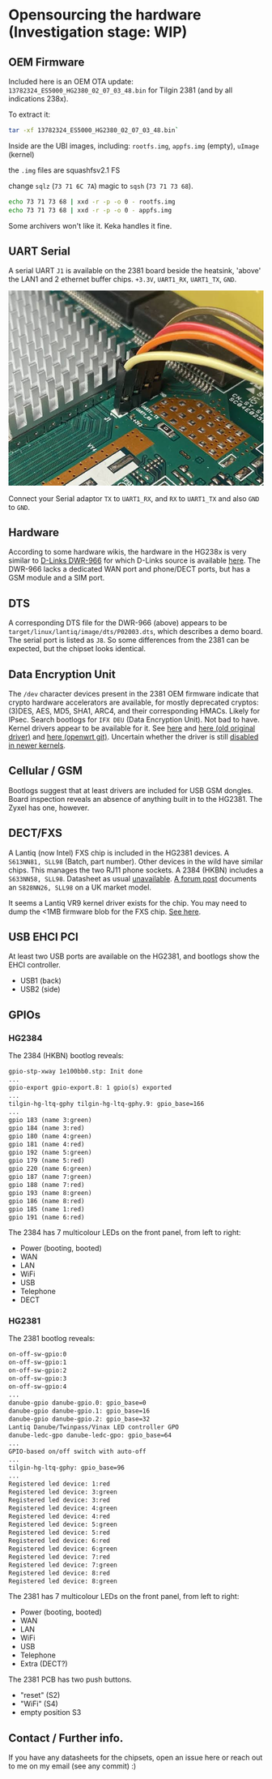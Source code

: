 
# Opensourcing the hardware (Investigation stage: WIP)


## OEM Firmware

Included here is an OEM OTA update: `13782324_ES5000_HG2380_02_07_03_48.bin`
for Tilgin 2381 (and by all indications 238x). 

To extract it:
```bash
tar -xf 13782324_ES5000_HG2380_02_07_03_48.bin`
```

Inside are the UBI images, including:
`rootfs.img`, `appfs.img` (empty), `uImage` (kernel)


the `.img` files are squashfsv2.1 FS

change `sqlz` (`73 71 6C 7A`) magic to `sqsh` (`73 71 73 68`).

```bash
echo 73 71 73 68 | xxd -r -p -o 0 - rootfs.img
echo 73 71 73 68 | xxd -r -p -o 0 - appfs.img
```

Some archivers won't like it. Keka handles it fine. 


## UART Serial

A serial UART `J1` is available on the 2381 board beside the heatsink, 'above'
the LAN1 and 2 ethernet buffer chips. `+3.3V`, `UART1_RX`, `UART1_TX`, `GND`.

![UART](img/HG2381_UART_J1.jpg "The Serial Port")

Connect your Serial adaptor `TX` to `UART1_RX`, and `RX` to `UART1_TX` and 
also `GND` to `GND`.


## Hardware

According to some hardware wikis, the hardware in the HG238x is very similar to
 [D-Links DWR-966](https://deviwiki.com/wiki/D-Link_DWR-966) for which 
D-Links source is available [here](https://github.com/brunompena/dwr-966/). 
The DWR-966 lacks a dedicated WAN port and phone/DECT ports, but has a GSM module
and a SIM port.


## DTS

A corresponding DTS file for the DWR-966 (above) appears to be
`target/linux/lantiq/image/dts/P02003.dts`, which describes a demo board.
The serial port is listed as `J8`. So some differences from the 2381 can be
expected, but the chipset looks identical.


## Data Encryption Unit

The `/dev` character devices present in the 2381 OEM firmware indicate that
crypto hardware accelerators are available, for mostly deprecated cryptos:
(3)DES, AES, MD5, SHA1, ARC4, and their corresponding HMACs. Likely for IPsec.
Search bootlogs for `IFX DEU` (Data Encryption Unit). Not bad to have.
Kernel drivers appear to be available for it. 
See [here](https://lore.kernel.org/all/20210914212105.76186-3-olek2@wp.pl/)
and [here (old original driver)](https://github.com/usnistgov/pscr-openwrt-fork/tree/master/package/kernel/lantiq/ltq-deu/src) and [here (openwrt git)](https://github.com/openwrt/openwrt/commit/e85180d90ed01ef4fb89675702622a9cabf3b092). Uncertain whether the driver is still
[disabled in newer kernels](https://github.com/openwrt/openwrt/pull/4326).


## Cellular / GSM

Bootlogs suggest that at least drivers are included for USB GSM dongles. Board
inspection reveals an absence of anything built in to the HG2381. The Zyxel has
one, however.


## DECT/FXS 

A Lantiq (now Intel) FXS chip is included in the HG2381 devices. 
A `S613NN81, SLL98` (Batch, part number).
Other devices in the wild have similar chips. This manages the two RJ11 phone
sockets. A 2384 (HKBN) includes a `S633NN58, SLL98`. Datasheet as usual 
[unavailable](https://www.avnet.com/shop/us/products/intel/pef42168vv12-s-ll9a-3074457345636172839/).
[A forum post](https://forum.openwrt.org/t/tilgin-hg2381-uk/37714/3) documents 
an `S828NN26, SLL98` on a UK market model.

It seems a Lantiq VR9 kernel driver exists for the chip. You may need to dump
the <1MB firmware blob for the FXS chip. [See here](https://openwrt-devel.openwrt.narkive.com/5eaKkB3x/patch-00-11-prepare-support-for-fxs-to-vr9-and-support-vgv7519-board).


## USB EHCI PCI

At least two USB ports are available on the HG2381, and bootlogs show the EHCI
controller.

* USB1 (back)
* USB2 (side)


## GPIOs

### HG2384

The 2384 (HKBN) bootlog reveals:
```
gpio-stp-xway 1e100bb0.stp: Init done
...
gpio-export gpio-export.8: 1 gpio(s) exported
...
tilgin-hg-ltq-gphy tilgin-hg-ltq-gphy.9: gpio_base=166
...
gpio 183 (name 3:green)
gpio 184 (name 3:red)
gpio 180 (name 4:green)
gpio 181 (name 4:red)
gpio 192 (name 5:green)
gpio 179 (name 5:red)
gpio 220 (name 6:green)
gpio 187 (name 7:green)
gpio 188 (name 7:red)
gpio 193 (name 8:green)
gpio 186 (name 8:red)
gpio 185 (name 1:red)
gpio 191 (name 6:red)
```

The 2384 has 7 multicolour LEDs on the front panel, from left to right:
* Power (booting, booted)
* WAN
* LAN
* WiFi
* USB
* Telephone
* DECT

### HG2381

The 2381 bootlog reveals:

```
on-off-sw-gpio:0
on-off-sw-gpio:1
on-off-sw-gpio:2
on-off-sw-gpio:3
on-off-sw-gpio:4
...
danube-gpio danube-gpio.0: gpio_base=0
danube-gpio danube-gpio.1: gpio_base=16
danube-gpio danube-gpio.2: gpio_base=32
Lantiq Danube/Twinpass/Vinax LED controller GPO
danube-ledc-gpo danube-ledc-gpo: gpio_base=64
...
GPIO-based on/off switch with auto-off
...
tilgin-hg-ltq-gphy: gpio_base=96
...
Registered led device: 1:red
Registered led device: 3:green
Registered led device: 3:red
Registered led device: 4:green
Registered led device: 4:red
Registered led device: 5:green
Registered led device: 5:red
Registered led device: 6:red
Registered led device: 6:green
Registered led device: 7:red
Registered led device: 7:green
Registered led device: 8:red
Registered led device: 8:green
```

The 2381 has 7 multicolour LEDs on the front panel, from left to right:
* Power (booting, booted)
* WAN
* LAN
* WiFi
* USB
* Telephone
* Extra (DECT?)

The 2381 PCB has two push buttons. 
* "reset" (S2) 
* "WiFi" (S4)
* empty position S3


## Contact / Further info.

If you have any datasheets for the chipsets, open an issue here or reach out to
me on my email (see any commit) :)